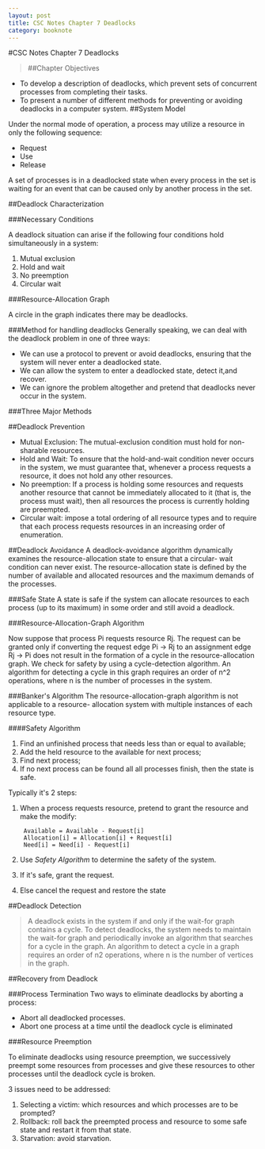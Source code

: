```yaml
---
layout: post
title: CSC Notes Chapter 7 Deadlocks
category: booknote
---
```

#CSC Notes Chapter 7 Deadlocks
>##Chapter Objectives
* To develop a description of deadlocks, which prevent sets of concurrent processes from completing their tasks.
* To present a number of different methods for preventing or avoiding deadlocks in a computer system.
##System Model

Under the normal mode of operation, a process may utilize a resource in only the following sequence:

* Request
* Use
* Release

A set of processes is in a deadlocked state when every process in the set is waiting for an event that can be caused only by another process in the set.

##Deadlock Characterization

###Necessary Conditions

A deadlock situation can arise if the following four conditions hold simultaneously in a system:

1. Mutual exclusion
2. Hold and wait
3. No preemption
4. Circular wait

###Resource-Allocation Graph

A circle in the graph indicates there may be deadlocks.

###Method for handling deadlocks
Generally speaking, we can deal with the deadlock problem in one of three ways:

* We can use a protocol to prevent or avoid deadlocks, ensuring that the system will never enter a deadlocked state.
* We can allow the system to enter a deadlocked state, detect it,and recover.
* We can ignore the problem altogether and pretend that deadlocks never occur in the system.

###Three Major Methods

##Deadlock Prevention

* Mutual Exclusion: The mutual-exclusion condition must hold for non-sharable resources. 
* Hold and Wait: To ensure that the hold-and-wait condition never occurs in the system, we must guarantee that, whenever a process requests a resource, it does not hold any other resources. 
* No preemption: If a process is holding some resources and requests another resource that cannot be immediately allocated to it (that is, the process must wait), then all resources the process is currently holding are preempted.
* Circular wait: impose a total ordering of all resource types and to require that each process requests resources in an increasing order of enumeration.

##Deadlock Avoidance
A deadlock-avoidance algorithm dynamically examines the resource-allocation state to ensure that a circular- wait condition can never exist. The resource-allocation state is defined by the number of available and allocated resources and the maximum demands of the processes.

###Safe State
A state is safe if the system can allocate resources to each process (up to its maximum) in some order and still avoid a deadlock.

###Resource-Allocation-Graph Algorithm

Now suppose that process Pi requests resource Rj. The request can be granted only if converting the request edge Pi → Rj to an assignment edge Rj → Pi does not result in the formation of a cycle in the resource-allocation graph. We check for safety by using a cycle-detection algorithm. An algorithm for detecting a cycle in this graph requires an order of n^2 operations, where n is the number of processes in the system.

###Banker's Algorithm
The resource-allocation-graph algorithm is not applicable to a resource- allocation system with multiple instances of each resource type.

####Safety Algorithm

1. Find an unfinished process that needs less than or equal to available;
2. Add the held resource to the available for next process;
3. Find next process;
4. If no next process can be found all all processes finish, then the state is safe.


Typically it's 2 steps:


1. When a process requests resource, pretend to grant the resource and make the modify:
    
        Available = Available - Request[i]
        Allocation[i] = Allocation[i] + Request[i]
        Need[i] = Need[i] - Request[i]
    
2. Use _Safety Algorithm_ to determine the safety of the system.
3. If it's safe, grant the request.
4. Else cancel the request and restore the state


##Deadlock Detection
>A deadlock exists in the system if and only if the wait-for graph contains a cycle. To detect deadlocks, the system needs to maintain the wait-for graph and periodically invoke an algorithm that searches for a cycle in the graph. An algorithm to detect a cycle in a graph requires an order of n2 operations, where n is the number of vertices in the graph.

##Recovery from Deadlock

###Process Termination
Two ways to eliminate deadlocks by aborting a process:

* Abort all deadlocked processes.
* Abort one process at a time until the deadlock cycle is eliminated

###Resource Preemption

To eliminate deadlocks using resource preemption, we successively preempt some resources from processes and give these resources to other processes until the deadlock cycle is broken.

3 issues need to be addressed:

1. Selecting a victim: which resources and which processes are to be prompted?
2. Rollback: roll back the preempted process and resource to some safe state and restart it from that state.
3. Starvation: avoid starvation.















